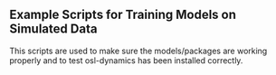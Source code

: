 Example Scripts for Training Models on Simulated Data
-----------------------------------------------------

This scripts are used to make sure the models/packages are working properly and to test osl-dynamics has been installed correctly.
